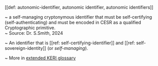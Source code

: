 [[def: autonomic-identifier, autonomic identifier, autonomic identifiers]]

~ a self-managing cryptonymous identifier that must be self-certifying (self-authenticating) and must be encoded in CESR as a qualified Cryptographic primitive.  
~ Source: Dr. S.Smith, 2024

~ An identifier that is [[ref: self-certifying-identifier]] and [[ref: self-sovereign-identity]] (or *self-managing*).

~ More in <a href="https://weboftrust.github.io/WOT-terms/docs/glossary/autonomic-identifier">extended KERI glossary</a>

